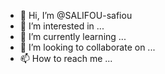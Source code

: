 - 👋 Hi, I’m @SALIFOU-safiou
- 👀 I’m interested in ...
- 🌱 I’m currently learning ...
- 💞️ I’m looking to collaborate on ...
- 📫 How to reach me ...

<!---
SALIFOU-safiou/SALIFOU-safiou is a ✨ special ✨ repository because its `README.md` (this file) appears on your GitHub profile.
You can click the Preview link to take a look at your changes.
--->

